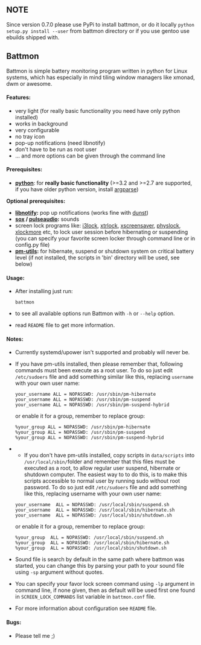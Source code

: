 ## NOTE
Since version 0.7.0 please use PyPi to install battmon, or do it locally
`python setup.py install --user` from battmon directory or if you use gentoo
use ebuilds shipped with.

## Battmon
Battmon is simple battery monitoring program written in python for Linux systems, which has especially in mind tiling window managers like xmonad, dwm or awesome.

#### Features:
* very light (for really basic functionality you need have only python installed)
* works in background
* very configurable
* no tray icon
* pop-up notifications (need libnotify)
* don't have to be run as root user
* ... and more options can be given through the command line

#### Prerequisites:
* **[python](http://python.org/download/)**: for **really basic functionality** (>=3.2 and >=2.7 are supported,
  if you have older python version, install [argparse](https://pypi.python.org/pypi/argparse))

**Optional prerequisites:** 
* **[libnotify](https://developer.gnome.org/libnotify/):** pop up notifications (works fine with [dunst](https://github.com/knopwob/dunst))
* **[sox](http://sox.sourceforge.net/) / [pulseaudio](www.pulseaudio.org):** sounds
* screen lock programs like: [i3lock](http://i3wm.org/i3lock/), [xtrlock](http://ftp.debian.org/debian/pool/main/x/xtrlock/), [xscreensaver](http://ftp.debian.org/debian/pool/main/x/xtrlock/), [physlock](https://github.com/muennich/physlock), [xlockmore](http://www.tux.org/~bagleyd/xlockmore.html) etc, to lock user session before hibernating or suspending  
  (you can specify your favorite screen locker through command line or in config.py file)
* **[pm-utils](http://pm-utils.freedesktop.org/wiki/):** for hibernate, suspend or shutdown system on critical battery level
      (if not installed, the scripts in 'bin' directory will be used, see below)
      
#### Usage:
* After installing just run: 
  ```
  battmon
  ```
  
* to see all available options run Battmon with `-h` or `--help` option.
* read `README` file to get more information.

#### Notes:
* Currently systemd/upower isn't supported and probably will never be.

* If you have pm-utils installed, then please remember that, following commands must been execute as a root user.
  To do so just edit `/etc/sudoers` file and add something  similar like this, replacing `username`
  with your own user name:
  ```
  your_username ALL = NOPASSWD: /usr/sbin/pm-hibernate
  your_username ALL = NOPASSWD: /usr/sbin/pm-suspend
  your_username ALL = NOPASSWD: /usr/sbin/pm-suspend-hybrid
  ```  
  or enable it for a group, remember to replace group:  
  ```
  %your_group ALL = NOPASSWD: /usr/sbin/pm-hibernate
  %your_group ALL = NOPASSWD: /usr/sbin/pm-suspend
  %your_group ALL = NOPASSWD: /usr/sbin/pm-suspend-hybrid
  ```
  
* - If you don't have pm-utils installed, copy scripts in `data/scripts` into `/usr/local/sbin/`folder
  and remember that this files must be executed as a root, to allow regular user suspend, 
  hibernate or shutdown computer.
  The easiest way to to do this, is to make this scripts accessible to normal user
  by running sudo without root password.
  To do so just edit `/etc/sudoers` file and add something like this, replacing username
  with your own user name:
  ```
  your_username  ALL = NOPASSWD: /usr/local/sbin/suspend.sh
  your_username  ALL = NOPASSWD: /usr/local/sbin/hibernate.sh
  your_username  ALL = NOPASSWD: /usr/local/sbin/shutdown.sh
  ```
  or enable it for a group, remember to replace group:
  ```
  %your_group  ALL = NOPASSWD: /usr/local/sbin/suspend.sh
  %your_group  ALL = NOPASSWD: /usr/local/sbin/hibernate.sh
  %your_group  ALL = NOPASSWD: /usr/local/sbin/shutdown.sh
  ```
  
* Sound file is search by default in the same path where battmon was started,
  you can change this by parsing your path to your sound file using `-sp` argument
  without quotes.

* You can specify your favor lock screen command using `-lp` argument in command line,
  if none given, then as default will be used first one found in `SCREEN_LOCK_COMMANDS`
  list variable in `battmon.conf` file.
  
* For more information about configuration see  `README` file. 

#### Bugs:
* Please tell me ;)
